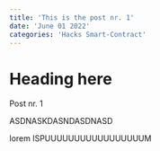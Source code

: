 ```yaml
---
title: 'This is the post nr. 1'
date: 'June 01 2022'
categories: 'Hacks Smart-Contract'
---
```


# Heading here

Post nr. 1


ASDNASKDASNDASDNASD

lorem ISPUUUUUUUUUUUUUUUUUM